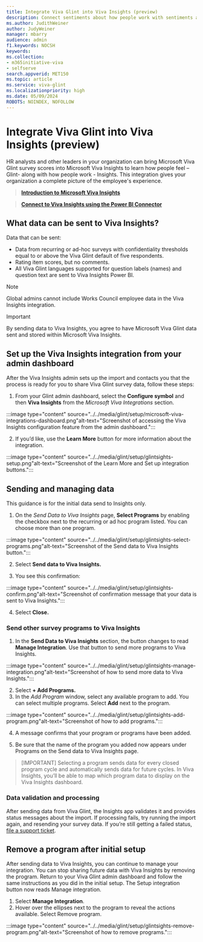 ```yaml
---
title: Integrate Viva Glint into Viva Insights (preview)
description: Connect sentiments about how people work with sentiments about how people feel by sending Viva Glint survey feedback to Viva Insights Power BI.
ms.author: JudithWeiner
author: JudyWeiner
manager: mbarry
audience: admin
f1.keywords: NOCSH
keywords: 
ms.collection:  
- m365initiative-viva
- selfserve 
search.appverid: MET150 
ms.topic: article
ms.service: viva-glint
ms.localizationpriority: high
ms.date: 05/09/2024
ROBOTS: NOINDEX, NOFOLLOW
---
```


# Integrate Viva Glint into Viva Insights (preview)

HR analysts and other leaders in your organization can bring Microsoft Viva Glint survey scores into Microsoft Viva Insights to learn how people feel – Glint- along with how people work - Insights.  This integration gives your organization a complete picture of the employee's experience.

>[**Introduction to Microsoft Viva Insights**](/../viva/insights/introduction)

>[**Connect to Viva Insights using the Power BI Connector**](/../viva/insights/advanced/analyst/power-bi-connector)

## What data can be sent to Viva Insights?
Data that can be sent:
- Data from recurring or ad-hoc surveys with confidentiality thresholds equal to or above the Viva Glint default of five respondents.
- Rating item scores, but no comments.
- All Viva Glint languages supported for question labels (names) and question text are sent to Viva Insights Power BI.

> [!NOTE]
> Global admins cannot include Works Council employee data in the Viva Insights integration.  

> [!IMPORTANT]
> By sending data to Viva Insights, you agree to have Microsoft Viva Glint data sent and stored within Microsoft Viva Insights.

## Set up the Viva Insights integration from your admin dashboard

After the Viva Insights admin sets up the import and contacts you that the process is ready for you to share Viva Glint survey data, follow these steps:

1.	From your Glint admin dashboard, select the **Configure symbol** and then **Viva Insights** from the *Microsoft Viva Integrations* section.

:::image type="content" source="../../media/glint/setup/microsoft-viva-integrations-dashboard.png"alt-text="Screenshot of accessing the Viva Insights configuration feature from the admin dashboard.":::

2.	If you’d like, use the **Learn More** button for more information about the integration.

:::image type="content" source="../../media/glint/setup/glintsights-setup.png"alt-text="Screenshot of the Learn More and Set up integration buttons.":::

## Sending and managing data

This guidance is for the initial data send to Insights only.

1. On the *Send Data to Viva Insights* page, **Select Programs** by enabling the checkbox next to the recurring or ad hoc program listed. You can choose more than one program.

:::image type="content" source="../../media/glint/setup/glintsights-select-programs.png"alt-text="Screenshot of the Send data to Viva Insights button.":::

2.	Select **Send data to Viva Insights.**

3.	You see this confirmation:

:::image type="content" source="../../media/glint/setup/glintsights-confirm.png"alt-text="Screenshot of confirmation message that your data is sent to Viva Insights.":::

4. Select **Close.**

### Send other survey programs to Viva Insights

1.	In the **Send Data to Viva Insights** section, the button changes to read **Manage Integration**. Use that button to send more programs to Viva Insights.

:::image type="content" source="../../media/glint/setup/glintsights-manage-integration.png"alt-text="Screenshot of how to send more data to Viva Insights.":::

2.	Select **+ Add Programs.**
3.	In the *Add Program* window, select any available program to add. You can select multiple programs. Select **Add** next to the program.

:::image type="content" source="../../media/glint/setup/glintsights-add-program.png"alt-text="Screenshot of how to add programs.":::

4.	A message confirms that your program or programs have been added. 

5.	Be sure that the name of the program you added now appears under Programs on the Send data to Viva Insights page.
   
> [IMPORTANT]
> Selecting a program sends data for every closed program cycle and automatically sends data for future cycles. In Viva Insights, you’ll be able to map which program data to display on the Viva Insights dashboard.

### Data validation and processing

After sending data from Viva Glint, the Insights app validates it and provides status messages about the import. 
If processing fails, try running the import again, and resending your survey data. If you’re still getting a failed status, [file a support ticket](https://learn.microsoft.com/microsoft-365/admin/get-help-support?view=o365-worldwide).

## Remove a program after initial setup

After sending data to Viva Insights, you can continue to manage your integration. You can stop sharing future data with Viva Insights by removing the program. Return to your Viva Glint admin dashboard and follow the same instructions as you did in the initial setup. The Setup integration button now reads Manage integration.

1.	Select **Manage Integration**.
2. Hover over the ellipses next to the program to reveal the actions available. Select Remove program.

:::image type="content" source="../../media/glint/setup/glintsights-remove-program.png"alt-text="Screenshot of how to remove programs.":::

